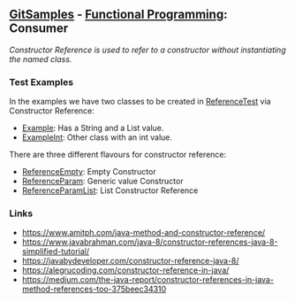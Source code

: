 ## [GitSamples](/../../tree/master) - [Functional Programming](/../../tree/java-8/test/samples/functional): Consumer
<cite>Constructor Reference is used to refer to a constructor without instantiating the named class.</cite>

### Test Examples
In the examples we have two classes to be created in [ReferenceTest](ReferenceTest.java) via Constructor Reference: 
* [Example](Example.java): Has a String and a List value.
* [ExampleInt](ExampleInt.java): Other class with an int value.

There are three different flavours for constructor reference: 
* [ReferenceEmpty](ReferenceEmpty.java): Empty Constructor
* [ReferenceParam](ReferenceParam.java): Generic value Constructor
* [ReferenceParamList](ReferenceParamList.java): List Constructor Reference

### Links
* https://www.amitph.com/java-method-and-constructor-reference/
* https://www.javabrahman.com/java-8/constructor-references-java-8-simplified-tutorial/
* https://javabydeveloper.com/constructor-reference-java-8/
* https://alegrucoding.com/constructor-reference-in-java/
* https://medium.com/the-java-report/constructor-references-in-java-method-references-too-375beec34310
